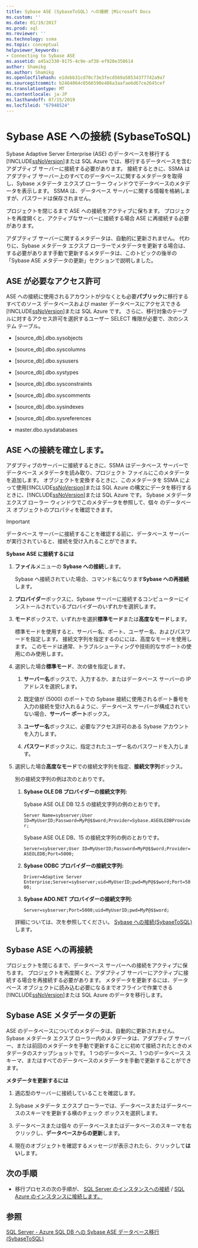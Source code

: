 ```yaml
---
title: Sybase ASE (SybaseToSQL) への接続 |Microsoft Docs
ms.custom: ''
ms.date: 01/19/2017
ms.prod: sql
ms.reviewer: ''
ms.technology: ssma
ms.topic: conceptual
helpviewer_keywords:
- Connecting to Sybase ASE
ms.assetid: a45a2330-9175-4c9e-af38-ef920e350614
author: Shamikg
ms.author: Shamikg
ms.openlocfilehash: e1debb31cd70c73e3fecd569a58534377742a9a7
ms.sourcegitcommit: b2464064c0566590e486a3aafae6d67ce2645cef
ms.translationtype: MT
ms.contentlocale: ja-JP
ms.lasthandoff: 07/15/2019
ms.locfileid: "67948524"
---
```

# <a name="connecting-to-sybase-ase-sybasetosql"></a>Sybase ASE への接続 (SybaseToSQL)
Sybase Adaptive Server Enterprise (ASE) のデータベースを移行する[!INCLUDE[ssNoVersion](../../includes/ssnoversion-md.md)]または SQL Azure では、移行するデータベースを含むアダプティブ サーバーに接続する必要があります。 接続するときに、SSMA はアダプティブ サーバー上のすべてのデータベースに関するメタデータを取得し、Sybase メタデータ エクスプ ローラー ウィンドウでデータベースのメタデータを表示します。 SSMA は、データベース サーバーに関する情報を格納しますが、パスワードは保存されません。  
  
プロジェクトを閉じるまで ASE への接続をアクティブに保ちます。 プロジェクトを再度開くと、アクティブなサーバーに接続する場合 ASE に再接続する必要があります。  
  
アダプティブ サーバーに関するメタデータは、自動的に更新されません。 代わりに、Sybase メタデータ エクスプ ローラーでメタデータを更新する場合は、する必要があります手動で更新するメタデータは、このトピックの後半の「Sybase ASE メタデータの更新」セクションで説明しました。  
  
## <a name="required-ase-permissions"></a>ASE が必要なアクセス許可  
ASE への接続に使用されるアカウントが少なくとも必要**パブリック**に移行するすべてのソース データベースおよび master データベースにアクセスできる[!INCLUDE[ssNoVersion](../../includes/ssnoversion-md.md)]または SQL Azure です。 さらに、移行対象のテーブルに対するアクセス許可を選択するユーザー SELECT 権限が必要で、次のシステム テーブル。  
  
-   [source_db].dbo.sysobjects  
  
-   [source_db].dbo.syscolumns  
  
-   [source_db].dbo.sysusers  
  
-   [source_db].dbo.systypes  
  
-   [source_db].dbo.sysconstraints  
  
-   [source_db].dbo.syscomments  
  
-   [source_db].dbo.sysindexes  
  
-   [source_db].dbo.sysreferences  
  
-   master.dbo.sysdatabases  
  
## <a name="establishing-a-connection-to-ase"></a>ASE への接続を確立します。  
アダプティブのサーバーに接続するときに、SSMA はデータベース サーバーでデータベース メタデータを読み取り、プロジェクト ファイルにこのメタデータを追加します。 オブジェクトを変換するときに、このメタデータを SSMA によって使用[!INCLUDE[ssNoVersion](../../includes/ssnoversion-md.md)]または SQL Azure の構文にデータを移行するときに、[!INCLUDE[ssNoVersion](../../includes/ssnoversion-md.md)]または SQL Azure です。 Sybase メタデータ エクスプ ローラー ウィンドウでこのメタデータを参照して、個々 のデータベース オブジェクトのプロパティを確認できます。  
  
> [!IMPORTANT]  
> データベース サーバーに接続することを確認する前に、データベース サーバーが実行されていると、接続を受け入れることができます。  
  
**Sybase ASE に接続するには**  
  
1.  **ファイル**メニューの  **Sybase への接続**します。  
  
    Sybase へ接続されていた場合、コマンド名になります**Sybase への再接続**します。  
  
2.  **プロバイダー**ボックスに、Sybase サーバーに接続するコンピューターにインストールされているプロバイダーのいずれかを選択します。  
  
3.  **モード**ボックスで、いずれかを選択**標準モード**または**高度なモード**します。  
  
    標準モードを使用すると、サーバー名、ポート、ユーザー名、およびパスワードを指定します。 接続文字列を指定するのにには、高度なモードを使用します。 このモードは通常、トラブルシューティングや技術的なサポートの使用にのみ使用します。  
  
4.  選択した場合**標準モード**、次の値を指定します。  
  
    1.  **サーバー名**ボックスで、入力するか、またはデータベース サーバーの IP アドレスを選択します。  
  
    2.  既定値が (5000) のポートでの Sybase 接続に使用されるポート番号を入力の接続を受け入れるように、データベース サーバーが構成されていない場合、**サーバー ポート**ボックス。  
  
    3.  **ユーザー名**ボックスに、必要なアクセス許可のある Sybase アカウントを入力します。  
  
    4.  **パスワード**ボックスに、指定されたユーザー名のパスワードを入力します。  
  
5.  選択した場合**高度なモード**での接続文字列を指定、**接続文字列**ボックス。  
  
    別の接続文字列の例は次のとおりです。  
  
    1.  **Sybase OLE DB プロバイダーの接続文字列:**  
  
        Sybase ASE OLE DB 12.5 の接続文字列の例のとおりです。  
  
        `Server Name=sybserver;User ID=MyUserID;Password=MyP@$$word;Provider=Sybase.ASEOLEDBProvider;`  
  
        Sybase ASE OLE DB、15 の接続文字列の例のとおりです。  
  
        `Server=sybserver;User ID=MyUserID;Password=MyP@$$word;Provider= ASEOLEDB;Port=5000;`  
  
    2.  **Sybase ODBC プロバイダーの接続文字列:**  
  
        `Driver=Adaptive Server Enterprise;Server=sybserver;uid=MyUserID;pwd=MyP@$$word;Port=5000;`  
  
    3.  **Sybase ADO.NET プロバイダーの接続文字列:**  
  
        `Server=sybserver;Port=5000;uid=MyUserID;pwd=MyP@$$word;`  
  
    詳細については、次を参照してください。 [Sybase への接続&#40;SybaseToSQL&#41;](../../ssma/sybase/connect-to-sybase-sybasetosql.md)します。  
  
## <a name="reconnecting-to-sybase-ase"></a>Sybase ASE への再接続  
プロジェクトを閉じるまで、データベース サーバーへの接続をアクティブに保ちます。 プロジェクトを再度開くと、アダプティブ サーバーにアクティブに接続する場合を再接続する必要があります。 メタデータを更新するには、データベース オブジェクトに読み込む必要になるまでオフラインで作業できる[!INCLUDE[ssNoVersion](../../includes/ssnoversion-md.md)]または SQL Azure のデータを移行します。  
  
## <a name="refreshing-sybase-ase-metadata"></a>Sybase ASE メタデータの更新  
ASE のデータベースについてのメタデータは、自動的に更新されません。 Sybase メタデータ エクスプ ローラー内のメタデータは、アダプティブ サーバー、または前回のメタデータを手動で更新することに初めて接続されたときのメタデータのスナップショットです。 1 つのデータベース、1 つのデータベース スキーマ、またはすべてのデータベースのメタデータを手動で更新することができます。  
  
**メタデータを更新するには**  
  
1.  適応型のサーバーに接続していることを確認します。  
  
2.  Sybase メタデータ エクスプ ローラーでは、データベースまたはデータベースのスキーマを更新する横のチェック ボックスを選択します。  
  
3.  データベースまたは個々 のデータベースまたはデータベースのスキーマを右クリックし、**データベースからの更新**します。  
  
4.  現在のオブジェクトを確認するメッセージが表示されたら、クリックして**はい**します。  
  
## <a name="next-step"></a>次の手順  
  
-   移行プロセスの次の手順が、 [SQL Server のインスタンスへの接続](connecting-to-sql-server-sybasetosql.md) / [SQL Azure のインスタンスに接続します。](connecting-to-azure-sql-db-sybasetosql.md)  
  
## <a name="see-also"></a>参照  
[SQL Server - Azure SQL DB への Sybase ASE データベース移行&#40;SybaseToSQL&#41;](../../ssma/sybase/migrating-sybase-ase-databases-to-sql-server-azure-sql-db-sybasetosql.md)  
  
